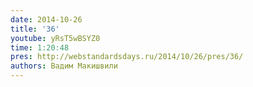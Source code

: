 ```yaml
---
date: 2014-10-26
title: '36'
youtube: yRsT5wBSYZ0
time: 1:20:48
pres: http://webstandardsdays.ru/2014/10/26/pres/36/
authors: Вадим Макишвили
---
```

